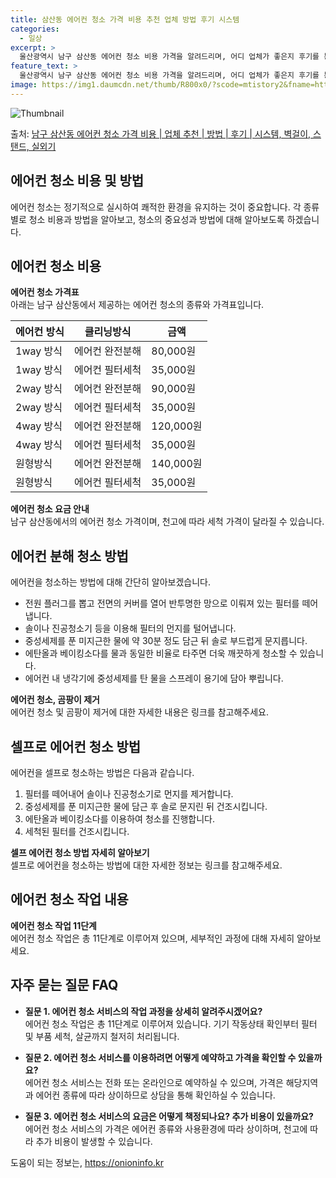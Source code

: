 ```yaml
---
title: 삼산동 에어컨 청소 가격 비용 추천 업체 방법 후기 시스템
categories:
  - 일상
excerpt: >
  울산광역시 남구 삼산동 에어컨 청소 비용 가격을 알려드리며, 어디 업체가 좋은지 후기를 통해 알아보겠습니다. 현재 글에서는 시스템, 벽걸이, 스탠드, 실외기 각각에 대해 청소 비용이 나와 있으니 참고하시면 되겠습니다. 에어컨 분해 청소 방법 보기 👈 클릭셀프 에어컨 청소 방법 보기👈 클릭남구 삼산동 에어컨 청소 비용시스템에어컨 방식클리닝방식금액1way 방식에어컨 완전분해80,000원1way 방식에어컨 필터세척35,000원2way 방식에어컨 완전분해90,000원2way 방식에어컨 필터세척35,000원4way 방식에어컨 완전분해120,000원4way 방식에어컨 필터세척35,000원원형방식에어컨 완전분해140,000원원형방식에어컨 필터세척35,000원에어컨 청소 견적 샘플 보기 👈 클릭에어컨 냄새의 원인은 무..
feature_text: >
  울산광역시 남구 삼산동 에어컨 청소 비용 가격을 알려드리며, 어디 업체가 좋은지 후기를 통해 알아보겠습니다. 현재 글에서는 시스템, 벽걸이, 스탠드, 실외기 각각에 대해 청소 비용이 나와 있으니 참고하시면 되겠습니다. 에어컨 분해 청소 방법 보기 👈 클릭셀프 에어컨 청소 방법 보기👈 클릭남구 삼산동 에어컨 청소 비용시스템에어컨 방식클리닝방식금액1way 방식에어컨 완전분해80,000원1way 방식에어컨 필터세척35,000원2way 방식에어컨 완전분해90,000원2way 방식에어컨 필터세척35,000원4way 방식에어컨 완전분해120,000원4way 방식에어컨 필터세척35,000원원형방식에어컨 완전분해140,000원원형방식에어컨 필터세척35,000원에어컨 청소 견적 샘플 보기 👈 클릭에어컨 냄새의 원인은 무..
image: https://img1.daumcdn.net/thumb/R800x0/?scode=mtistory2&fname=https%3A%2F%2Fblog.kakaocdn.net%2Fdn%2Fy7fYp%2FbtsHxIPUMQ2%2FkvVPPK2AK7tDLR9oiSDIR0%2Fimg.webp
---
```


![Thumbnail](https://img1.daumcdn.net/thumb/R800x0/?scode=mtistory2&fname=https%3A%2F%2Fblog.kakaocdn.net%2Fdn%2Fy7fYp%2FbtsHxIPUMQ2%2FkvVPPK2AK7tDLR9oiSDIR0%2Fimg.webp)

<p>출처: <a href="https://onioninfo.kr/entry/%EB%82%A8%EA%B5%AC-%EC%82%BC%EC%82%B0%EB%8F%99-%EC%97%90%EC%96%B4%EC%BB%A8-%EC%B2%AD%EC%86%8C-%EA%B0%80%EA%B2%A9-%EB%B9%84%EC%9A%A9-%EC%97%85%EC%B2%B4-%EC%B6%94%EC%B2%9C-%EB%B0%A9%EB%B2%95-%ED%9B%84%EA%B8%B0-%EC%8B%9C%EC%8A%A4%ED%85%9C-%EB%B2%BD%EA%B1%B8%EC%9D%B4-%EC%8A%A4%ED%83%A0%EB%93%9C-%EC%8B%A4%EC%99%B8%EA%B8%B0" rel="dofollow">남구 삼산동 에어컨 청소 가격 비용 | 업체 추천 | 방법 | 후기 | 시스템, 벽걸이, 스탠드, 실외기</a> </p>

## 에어컨 청소 비용 및 방법

에어컨 청소는 정기적으로 실시하여 쾌적한 환경을 유지하는 것이 중요합니다. 각 종류별로 청소 비용과 방법을 알아보고, 청소의 중요성과 방법에
대해 알아보도록 하겠습니다.

## 에어컨 청소 비용

**에어컨 청소 가격표**  
아래는 남구 삼산동에서 제공하는 에어컨 청소의 종류와 가격표입니다.

**에어컨 방식** | **클리닝방식** | **금액**  
---|---|---  
1way 방식 | 에어컨 완전분해 | 80,000원  
1way 방식 | 에어컨 필터세척 | 35,000원  
2way 방식 | 에어컨 완전분해 | 90,000원  
2way 방식 | 에어컨 필터세척 | 35,000원  
4way 방식 | 에어컨 완전분해 | 120,000원  
4way 방식 | 에어컨 필터세척 | 35,000원  
원형방식 | 에어컨 완전분해 | 140,000원  
원형방식 | 에어컨 필터세척 | 35,000원  
  
**에어컨 청소 요금 안내**  
남구 삼산동에서의 에어컨 청소 가격이며, 천고에 따라 세척 가격이 달라질 수 있습니다.

## 에어컨 분해 청소 방법

에어컨을 청소하는 방법에 대해 간단히 알아보겠습니다.

  * 전원 플러그를 뽑고 전면의 커버를 열어 반투명한 망으로 이뤄져 있는 필터를 떼어냅니다.
  * 솔이나 진공청소기 등을 이용해 필터의 먼지를 털어냅니다.
  * 중성세제를 푼 미지근한 물에 약 30분 정도 담근 뒤 솔로 부드럽게 문지릅니다.
  * 에탄올과 베이킹소다를 물과 동일한 비율로 타주면 더욱 깨끗하게 청소할 수 있습니다.
  * 에어컨 내 냉각기에 중성세제를 탄 물을 스프레이 용기에 담아 뿌립니다.

**에어컨 청소, 곰팡이 제거**  
에어컨 청소 및 곰팡이 제거에 대한 자세한 내용은 링크를 참고해주세요.

## 셀프로 에어컨 청소 방법

에어컨을 셀프로 청소하는 방법은 다음과 같습니다.

  1. 필터를 떼어내어 솔이나 진공청소기로 먼지를 제거합니다.
  2. 중성세제를 푼 미지근한 물에 담근 후 솔로 문지린 뒤 건조시킵니다.
  3. 에탄올과 베이킹소다를 이용하여 청소를 진행합니다.
  4. 세척된 필터를 건조시킵니다.

**셀프 에어컨 청소 방법 자세히 알아보기**  
셀프로 에어컨을 청소하는 방법에 대한 자세한 정보는 링크를 참고해주세요.

## 에어컨 청소 작업 내용

**에어컨 청소 작업 11단계**  
에어컨 청소 작업은 총 11단계로 이루어져 있으며, 세부적인 과정에 대해 자세히 알아보세요.

## 자주 묻는 질문 FAQ

  * **질문 1. 에어컨 청소 서비스의 작업 과정을 상세히 알려주시겠어요?**  
에어컨 청소 작업은 총 11단계로 이루어져 있습니다. 기기 작동상태 확인부터 필터 및 부품 세척, 살균까지 철저히 처리됩니다.

  * **질문 2. 에어컨 청소 서비스를 이용하려면 어떻게 예약하고 가격을 확인할 수 있을까요?**  
에어컨 청소 서비스는 전화 또는 온라인으로 예약하실 수 있으며, 가격은 해당지역과 에어컨 종류에 따라 상이하므로 상담을 통해 확인하실 수
있습니다.

  * **질문 3. 에어컨 청소 서비스의 요금은 어떻게 책정되나요? 추가 비용이 있을까요?**  
에어컨 청소 서비스의 가격은 에어컨 종류와 사용환경에 따라 상이하며, 천고에 따라 추가 비용이 발생할 수 있습니다.



 

도움이 되는 정보는, <a href="https://onioninfo.kr" rel="dofollow">https://onioninfo.kr</a>


